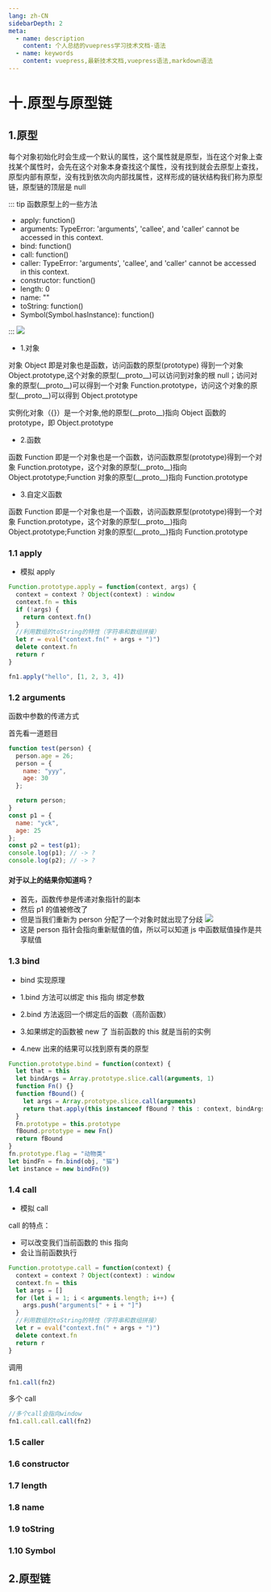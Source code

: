 ```yaml
---
lang: zh-CN
sidebarDepth: 2
meta:
  - name: description
    content: 个人总结的vuepress学习技术文档-语法
  - name: keywords
    content: vuepress,最新技术文档,vuepress语法,markdown语法
---
```


# 十.原型与原型链

## 1.原型

每个对象初始化时会生成一个默认的属性，这个属性就是原型，当在这个对象上查找某个属性时，会先在这个对象本身查找这个属性，没有找到就会去原型上查找，原型内部有原型，没有找到依次向内部找属性，这样形成的链状结构我们称为原型链，原型链的顶层是 null

::: tip 函数原型上的一些方法

- apply: function()
- arguments: TypeError: 'arguments', 'callee', and 'caller' cannot be accessed in this context.
- bind: function()
- call: function()
- caller: TypeError: 'arguments', 'callee', and 'caller' cannot be accessed in this context.
- constructor: function()
- length: 0
- name: ""
- toString: function()
- Symbol(Symbol.hasInstance): function()

:::
![](./3.png)

- 1.对象

对象 Object 即是对象也是函数，访问函数的原型(prototype) 得到一个对象 Object.prototype,这个对象的原型(\_\_proto\_\_)可以访问到对象的根 null；访问对象的原型(\_\_proto\_\_)可以得到一个对象 Function.prototype，访问这个对象的原型(\_\_proto\_\_)可以得到 Object.prototype

实例化对象（{}）是一个对象,他的原型(\_\_proto\_\_)指向 Object 函数的 prototype，即 Object.prototype

- 2.函数

函数 Function 即是一个对象也是一个函数，访问函数原型(prototype)得到一个对象 Function.prototype，这个对象的原型(\_\_proto\_\_)指向 Object.prototype;Function 对象的原型(\_\_proto\_\_)指向 Function.prototype

- 3.自定义函数

函数 Function 即是一个对象也是一个函数，访问函数原型(prototype)得到一个对象 Function.prototype，这个对象的原型(\_\_proto\_\_)指向 Object.prototype;Function 对象的原型(\_\_proto\_\_)指向 Function.prototype

### 1.1 apply

- 模拟 apply

```js
Function.prototype.apply = function(context, args) {
  context = context ? Object(context) : window
  context.fn = this
  if (!args) {
    return context.fn()
  }
  //利用数组的toString的特性（字符串和数组拼接）
  let r = eval("context.fn(" + args + ")")
  delete context.fn
  return r
}
```

```js
fn1.apply("hello", [1, 2, 3, 4])
```

### 1.2 arguments
函数中参数的传递方式

首先看一道题目

```js
function test(person) {
  person.age = 26;
  person = {
    name: "yyy",
    age: 30
  };

  return person;
}
const p1 = {
  name: "yck",
  age: 25
};
const p2 = test(p1);
console.log(p1); // -> ?
console.log(p2); // -> ?
```

#### 对于以上的结果你知道吗？

- 首先，函数传参是传递对象指针的副本
- 然后 p1 的值被修改了
- 但是当我们重新为 person 分配了一个对象时就出现了分歧
  ![](https://zhoubichuan.github.io/Note-Frontend/2.stand/2.W3C/3.JavaScript/%E5%87%BD%E6%95%B0%E4%BC%A0%E9%80%92%E5%8F%82%E6%95%B0.png)
- 这是 person 指针会指向重新赋值的值，所以可以知道 js 中函数赋值操作是共享赋值
### 1.3 bind

- bind 实现原理

- 1.bind 方法可以绑定 this 指向 绑定参数
- 2.bind 方法返回一个绑定后的函数（高阶函数）
- 3.如果绑定的函数被 new 了 当前函数的 this 就是当前的实例
- 4.new 出来的结果可以找到原有类的原型

```js
Function.prototype.bind = function(context) {
  let that = this
  let bindArgs = Array.prototype.slice.call(arguments, 1)
  function Fn() {}
  function fBound() {
    let args = Array.prototype.slice.call(arguments)
    return that.apply(this instanceof fBound ? this : context, bindArgs)
  }
  Fn.prototype = this.prototype
  fBound.prototype = new Fn()
  return fBound
}
fn.prototype.flag = "动物类"
let bindFn = fn.bind(obj, "猫")
let instance = new bindFn(9)
```

### 1.4 call

- 模拟 call

call 的特点：

- 可以改变我们当前函数的 this 指向
- 会让当前函数执行

```js
Function.prototype.call = function(context) {
  context = context ? Object(context) : window
  context.fn = this
  let args = []
  for (let i = 1; i < arguments.length; i++) {
    args.push("arguments[" + i + "]")
  }
  //利用数组的toString的特性（字符串和数组拼接）
  let r = eval("context.fn(" + args + ")")
  delete context.fn
  return r
}
```

调用

```js
fn1.call(fn2)
```

多个 call

```js
//多个call会指向window
fn1.call.call.call(fn2)
```

### 1.5 caller

### 1.6 constructor

### 1.7 length

### 1.8 name

### 1.9 toString

### 1.10 Symbol

## 2.原型链

